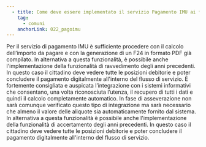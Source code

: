 ```yaml
---
  - title: Come deve essere implementato il servizio Pagamento IMU ai fini del superamento dei controlli tecnici in fase di asseverazione?
    tag:
      - comuni
    anchorLink: 022_pagoimu
---
```


Per il servizio di pagamento IMU è sufficiente procedere con il calcolo dell’importo da pagare e con la generazione di un F24 in formato PDF già compilato. In alternativa a questa funzionalità, è possibile anche l'implementazione della funzionalità di ravvedimento degli anni precedenti. In questo caso il cittadino deve vedere tutte le posizioni debitorie e poter concludere il pagamento digitalmente all'interno del flusso di servizio.
È fortemente consigliata e auspicata l’integrazione con i sistemi informativi che consentano, una volta riconosciuta l’utenza, il recupero di tutti i dati e quindi il calcolo completamente automatico. In fase di asseverazione non sarà comunque verificato questo tipo di integrazione ma sarà necessario che almeno il valore delle aliquote sia automaticamente fornito dal sistema.
In alternativa a questa funzionalità è possibile anche l'implementazione della funzionalità di accertamento degli anni precedenti. In questo caso il cittadino deve vedere tutte le posizioni debitorie e poter concludere il pagamento digitalmente all'interno del flusso di servizio.
